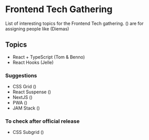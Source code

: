 # Frontend Tech Gathering
List of interesting topics for the Frontend Tech gathering.
() are for assigning people like (Diemas)

## Topics
- React + TypeScript (Tom & Benno)
- React Hooks (Jelle)

### Suggestions
- CSS Grid () 
- React Suspense ()
- NextJS ()
- PWA ()
- JAM Stack ()


### To check after official release
- CSS Subgrid ()
